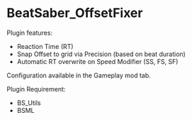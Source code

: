 ﻿# BeatSaber_OffsetFixer

Plugin features:
- Reaction Time (RT)
- Snap Offset to grid via Precision (based on beat duration)
- Automatic RT overwrite on Speed Modifier (SS, FS, SF) 
  
Configuration available in the Gameplay mod tab.
  
Plugin Requirement:
- BS_Utils
- BSML
